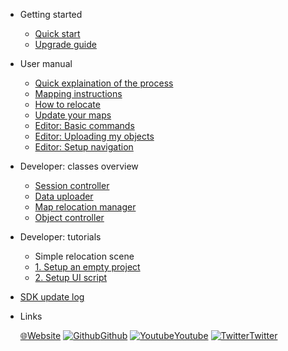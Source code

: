* Getting started  
  * [Quick start](quickstart.md)
  * [Upgrade guide](upgrade_guide.md)

* User manual  
  * [Quick explaination of the process](detailed_instruction.md)
  * [Mapping instructions](mapping_instructions.md)
  * [How to relocate](how_relocate.md)
  * [Update your maps](update_instructions.md)
  * [Editor: Basic commands](editor_commands.md)
  * [Editor: Uploading my objects](my_objects.md) 
  * [Editor: Setup navigation](navigation.md)     

* Developer: classes overview
    * [Session controller](developer/comp_session_controller.md)
    * [Data uploader](developer/comp_map_data_uploader.md)
    * [Map relocation manager](developer/comp_map_relocation_manager.md)
    * [Object controller](developer/comp_object_controller.md)
  
* Developer: tutorials
  * Simple relocation scene
  * [1. Setup an empty project](developer/0_1_empty_project.md)
  * [2. Setup UI script](developer/0_2_ui_script.md)
* [SDK update log](update.md)
* Links
  
  [🌐Website](https://neogoma.com)
  [![Github](_img/icons/github.svg)Github](https://github.com/Neogoma/)
  [![Youtube](_img/icons/youtube.svg ':size=16')Youtube](https://youtube.com/channel/UCjU6hMVcedUrssW6CAUJjaA)
  [![Twitter](_img/icons/twitter.svg ':size=16')Twitter](https://twitter.com/NeogomaStardust)
  


